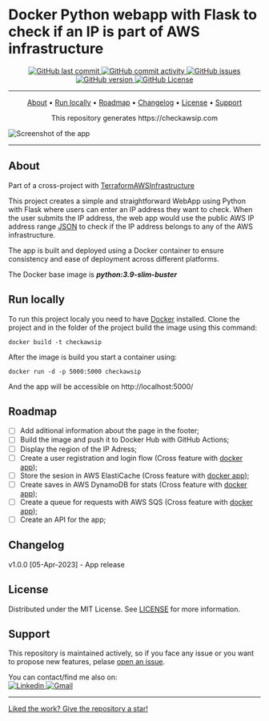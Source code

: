 
# Docker Python webapp with Flask to check if an IP is part of AWS infrastructure

<p align="center">
    <a href="https://github.com/andreip024/checkawsip/commits/main" target="_blank">
    <img alt="GitHub last commit" src="https://img.shields.io/github/last-commit/andreip024/checkawsip?color=blue">
	<a href="https://github.com/andreip024/checkawsip/commits/main" target="_blank">
    <img alt="GitHub commit activity" src="https://img.shields.io/github/commit-activity/m/andreip024/checkawsip/main?color=blue">
    <a href="https://github.com/andreip024/checkawsip/issues" target="_blank">
    <img alt="GitHub issues" src="https://img.shields.io/github/issues-raw/andreip024/checkawsip?color=blue">
    <a href="https://github.com/andreip024/checkawsip/releases" target="_blank">
	<img alt="GitHub version" src="https://img.shields.io/github/v/release/andreip024/checkawsip?color=blue">
    <a href="https://github.com/andreip024/checkawsip/blob/main/LICENSE" target="_blank">
	<img alt="GitHub License" src="https://img.shields.io/github/license/andreip024/checkawsip?color=blue">
</p>

---

<p align="center">
  <a href="#about">About</a> •
  <a href="#run-locally">Run locally</a> •
  <a href="#roadmap">Roadmap</a> •
  <a href="#changelog">Changelog</a> •
  <a href="#license">License</a> •
  <a href="#support">Support</a>
</p>
  <p align="center">
  This repository generates https://checkawsip.com

  ![Screenshot of the app](https://images-0168749535.s3.eu-central-1.amazonaws.com/CheckAWSip_screenshot.jpg)
</p>

---

## About

Part of a cross-project with [TerraformAWSInfrastructure](https://github.com/andreip024/terraform-aws-infrastructure)

This project creates a simple and straightforward WebApp using Python with Flask where users can enter an IP address they want to check. When the user submits the IP address, the web app would use the public  AWS IP address range [JSON](https://ip-ranges.amazonaws.com/ip-ranges.json) to check if the IP address belongs to any of the AWS infrastructure.

The app is built and deployed using a Docker container to ensure consistency and ease of deployment across different platforms.

The Docker base image is ***python:3.9-slim-buster***

## Run locally

To run this project localy you need to have [Docker](https://www.docker.com/products/docker-desktop/) installed.
Clone the project and in the folder of the project build the image using this command:

```docker build -t checkawsip```

After the image is build you start a container using:

```docker run -d -p 5000:5000 checkawsip```

And the app will be accessible on http://localhost:5000/

## Roadmap

- [ ] Add aditional information about the page in the footer;
- [ ] Build the image and push it to Docker Hub with GitHub Actions;
- [ ] Display the region of the IP Adress;
- [ ] Create a user registration and login flow (Cross feature with [docker app](https://github.com/andreip024/terraform-aws-infrastructure));
- [ ] Store the sesion in AWS ElastiCache (Cross feature with [docker app](https://github.com/andreip024/terraform-aws-infrastructure));
- [ ] Create saves in AWS DynamoDB for stats (Cross feature with [docker app](https://github.com/andreip024/terraform-aws-infrastructure));
- [ ] Create a queue for requests with AWS SQS (Cross feature with [docker app](https://github.com/andreip024/terraform-aws-infrastructure));
- [ ] Create an API for the app;

## Changelog

v1.0.0 [05-Apr-2023] - App release

## License

Distributed under the MIT License. See [LICENSE](https://github.com/andreip024/checkawsip/blob/main/LICENSE) for more information.

## Support

This repository is maintained actively, so if you face any issue or you want to propose new features, pelase [open an issue](https://github.com/andreip024/checkawsip/issues/new).


You can contact/find me also on:  
<a href="https://www.linkedin.com/in/andrei-p%C3%A2rv-53a91315a/">
<img alt="Linkedin" src="https://img.shields.io/badge/LinkedIn-0077B5?style=for-the-badge&logo=linkedin&logoColor=white">
<a href="mailto:andreiparv@gmail.com">
<img alt="Gmail" src="https://img.shields.io/badge/Gmail-D14836?style=for-the-badge&logo=gmail&logoColor=white">


---

Liked the work? Give the repository a star!